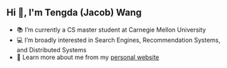 ## Hi 👋, I'm Tengda (Jacob) Wang

- 📚 I’m currently a CS master student at Carnegie Mellon University
- 💻 I’m broadly interested in Search Engines, Recommendation Systems, and Distributed Systems
- 🔨 Learn more about me from my  <a href="https://cs.cmu.edu/~tengdaw" target="_blank">personal website</a>
